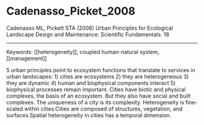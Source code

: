 # Cadenasso_Picket_2008

Cadenasso ML, Pickett STA (2008) Urban Principles for Ecological Landscape Design and Maintenance: Scientific Fundamentals. 18

---

Keywords: [[heterogeneity]], coupled human-natural system, [[management]]	  

5 urban principles point to ecosystem functions that translate to services in urban landscapes: 1) cities are ecosystems 2) they are heterogeneous 3) they are dynamic 4) human and biophysical components interact 5) biophysical processes remain important. Cities have biotic and physical complexes, the basis of an ecosystem. But they also have social and built complexes. The uniqueness of a city is its complexity. Heterogeneity is fine-scaled within cities.Cities are composed of structures, vegetation, and surfaces.Spatial heterogeneity in cities has a temporal dimension.
